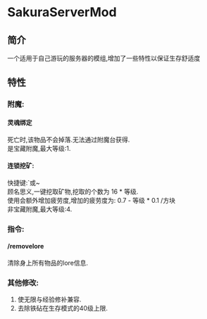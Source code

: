 # SakuraServerMod
## 简介
一个适用于自己游玩的服务器的模组,增加了一些特性以保证生存舒适度
## 特性
### 附魔:
#### 灵魂绑定
死亡时,该物品不会掉落.无法通过附魔台获得.  
是宝藏附魔,最大等级:1.  
#### 连锁挖矿:
快捷键:`或~  
顾名思义,一键挖取矿物,挖取的个数为 16 * 等级.  
使用会额外增加疲劳度,增加的疲劳度为: 0.7 - 等级 * 0.1 /方块  
非宝藏附魔,最大等级:4.
### 指令:
#### /removelore
清除身上所有物品的lore信息.
### 其他修改:
1. 使无限与经验修补兼容.
2. 去除铁砧在生存模式的40级上限.